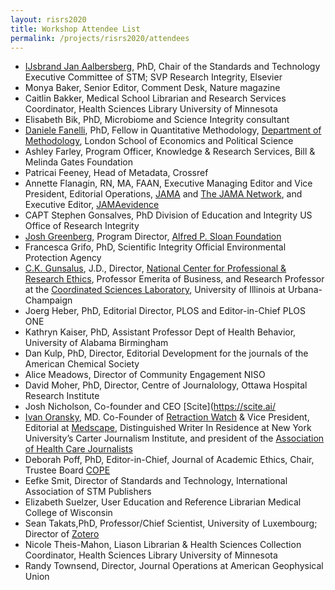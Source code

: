 ```yaml
---
layout: risrs2020
title: Workshop Attendee List
permalink: /projects/risrs2020/attendees
---
```

* [IJsbrand Jan Aalbersberg](https://www.stm-assoc.org/people/ijsbrand-jan-aalbersberg/), PhD, Chair of the Standards and Technology Executive Committee of STM; SVP Research Integrity, Elsevier
* Monya Baker, Senior Editor, Comment Desk, Nature magazine
* Caitlin Bakker, Medical School Librarian and Research Services Coordinator, Health Sciences Library University of Minnesota
* Elisabeth Bik, PhD, Microbiome and Science Integrity consultant
* [Daniele Fanelli](http://danielefanelli.com), PhD, Fellow in Quantitative Methodology, [Department of Methodology](https://www.lse.ac.uk/methodology/), London School of Economics and Political Science
* Ashley Farley, Program Officer, Knowledge & Research Services, Bill & Melinda Gates Foundation
* Patricai Feeney, Head of Metadata, Crossref 
* Annette Flanagin, RN, MA, FAAN, Executive Managing Editor and Vice President, Editorial Operations, [JAMA](https://jamanetwork.com/journals/jama) and [The JAMA Network](https://jamanetwork.com), and Executive Editor, [JAMAevidence](https://jamaevidence.mhmedical.com)
* CAPT Stephen Gonsalves, PhD  Division of Education and Integrity US Office of Research Integrity 
* [Josh Greenberg](https://sloan.org/about/staff/joshua-m-greenberg), Program Director, [Alfred P. Sloan Foundation](https://sloan.org)
* Francesca Grifo, PhD, Scientific Integrity Official Environmental Protection Agency
* [C.K. Gunsalus](https://ethicscenter.csl.illinois.edu/people/c-k-gunsalus/), J.D., Director, [National Center for Professional & Research Ethics](https://ethicscenter.csl.illinois.edu), Professor Emerita of Business, and Research Professor at the [Coordinated Sciences Laboratory](http://csl.illinois.edu), University of Illinois at Urbana-Champaign
* Joerg Heber, PhD, Editorial Director, PLOS and Editor-in-Chief PLOS ONE
* Kathryn Kaiser, PhD, Assistant Professor Dept of Health Behavior, University of Alabama Birmingham
* Dan Kulp, PhD, Director, Editorial Development for the journals of the American Chemical Society
* Alice Meadows, Director of Community Engagement NISO
* David Moher, PhD, Director, Centre of Journalology, Ottawa Hospital Research Institute
* Josh Nicholson, Co-founder and CEO [Scite](https://scite.ai/
* [Ivan Oransky](https://retractionwatch.com/meet-the-retraction-watch-staff/about/), MD. Co-Founder of [Retraction Watch](https://retractionwatch.com) & Vice President, Editorial at [Medscape](https://www.medscape.com), Distinguished Writer In Residence at New York University’s Carter Journalism Institute, and president of the [Association of Health Care Journalists](https://healthjournalism.org)
* Deborah Poff, PhD, Editor-in-Chief, Journal of Academic Ethics, Chair, Trustee Board [COPE](https://publicationethics.org/)
* Eefke Smit, Director of Standards and Technology, International Association of STM Publishers
* Elizabeth Suelzer, User Education and Reference Librarian Medical College of Wisconsin
* Sean Takats,PhD, Professor/Chief Scientist, University of Luxembourg; Director of [Zotero](https://www.zotero.org/)
* Nicole Theis-Mahon, Liason Librarian & Health Sciences Collection Coordinator, Health Sciences Library University of Minnesota
* Randy Townsend, Director, Journal Operations at American Geophysical Union 
